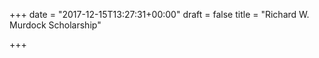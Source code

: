 +++
date = "2017-12-15T13:27:31+00:00"
draft = false
title = "Richard W. Murdock Scholarship"

+++


